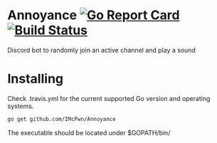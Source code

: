 # Annoyance [![Go Report Card](https://goreportcard.com/badge/github.com/imcpwn/aiden)](https://goreportcard.com/report/github.com/imcpwn/annoyance) [![Build Status](https://travis-ci.org/IMcPwn/Annoyance.svg?branch=master)](https://travis-ci.org/IMcPwn/Annoyance)
Discord bot to randomly join an active channel and play a sound

# Installing
Check .travis.yml for the current supported Go version and operating systems.

```sh
go get github.com/IMcPwn/Annoyance
```

The executable should be located under $GOPATH/bin/

